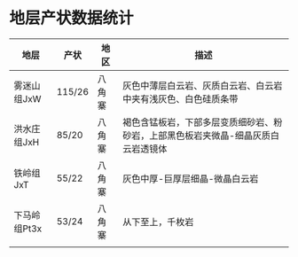 # 地层产状数据统计

|地层|产状|地区|描述|
| ------------| ------| ------| ---------------------------------------------------------------------------------|
|雾迷山组JxW|115/26|八角寨|灰色中薄层白云岩、灰质白云岩、白云岩中夹有浅灰色、白色硅质条带|
|洪水庄组JxH|85/20|八角寨|褐色含锰板岩，下部多层变质细砂岩、粉砂岩，上部黑色板岩夹微晶-细晶灰质白云岩透镜体|
|铁岭组JxT|55/22|八角寨|灰色中厚-巨厚层细晶-微晶白云岩|
|下马岭组Pt3x|53/24|八角寨|从下至上，千枚岩|
|||||
